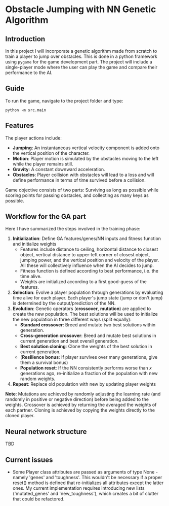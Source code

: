 # Obstacle Jumping with NN Genetic Algorithm

## Introduction
In this project I will incorporate a genetic algorithm made from scratch to train a player to jump over obstacles. This is done in a python framework using `pygame` for the game development part. The project will include a single-player mode where the user can play the game and compare their performance to the AI.

## Guide
To run the game, navigate to the project folder and type:
```
python -m src.main
```

## Features
The player actions include:
- **Jumping**: An instantaneous vertical velocity component is added onto the vertical position of the character.
- **Motion**: Player motion is simulated by the obstacles moving to the left while the player remains still.
- **Gravity**: A constant downward acceleration.
- **Obstacles**: Player collision with obstacles will lead to a loss and will define performance in terms of time survived before a collision.

Game objective consists of two parts: Surviving as long as possible while scoring points for passing obstacles, and collecting as many keys as possible.

## Workflow for the GA part
Here I have summarized the steps involved in the training phase:
1. **Initialization**: Define GA features/genes/NN inputs and fitness function and initialize weights
   - Features include distance to ceiling, horizontal distance to closest object, vertical distance to upper-left corner of closest object, jumping power, and the vertical position and velocity of the player. All these will collectively influence when the AI decides to jump.
   - Fitness function is defined according to best performance, i.e. the time alive. 
   - Weights are initialized according to a first good-guess of the features.
2. **Selection**: Evolve a player population through generations by evaluating time alive for each player. Each player's jump state (jump or don't jump) is determined by the output/prediction of the NN.
3. **Evolution**: Genetic operators (**crossover**, **mutation**) are applied to create the new population. The best solutions will be used to initialize the new population in three different ways (split equally):
   - **Standard crossover**: Breed and mutate two best solutions within generation.
   - **Cross-generation crossover**: Breed and mutate best solutions in current generation and best overall generation.
   - **Best solution cloning**: Clone the weights of the best solution in current generation.
   - (**Resilience bonus**: If player survives over many generations, give them a survival bonus)
   - **Population reset**: If the NN consistently performs worse than $x$ generations ago, re-initialize a fraction of the population with new random weights.
4. **Repeat**: Replace old population with new by updating player weights

**Note**: Mutations are achieved by randomly adjusting the learning rate (and randomly in positive or negative direction) before being added to the weights. Crossover is achieved by returning the averaged the weights of each partner. Cloning is achieved by copying the weights directly to the cloned player.

## Neural network structure
TBD

## Current issues
- Some Player class attributes are passed as arguments of type None - namely 'genes' and 'toughness'. This wouldn't be necessary if a proper reset() method is defined that re-initializes all attributes except the latter ones. My current implementation requires introducing new lists ('mutated_genes' and 'new_toughness'), which creates a bit of clutter that could be refactored.